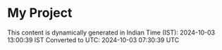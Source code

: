 # My Project

This content is dynamically generated in Indian Time (IST): 2024-10-03 13:00:39 IST
Converted to UTC: 2024-10-03 07:30:39 UTC
